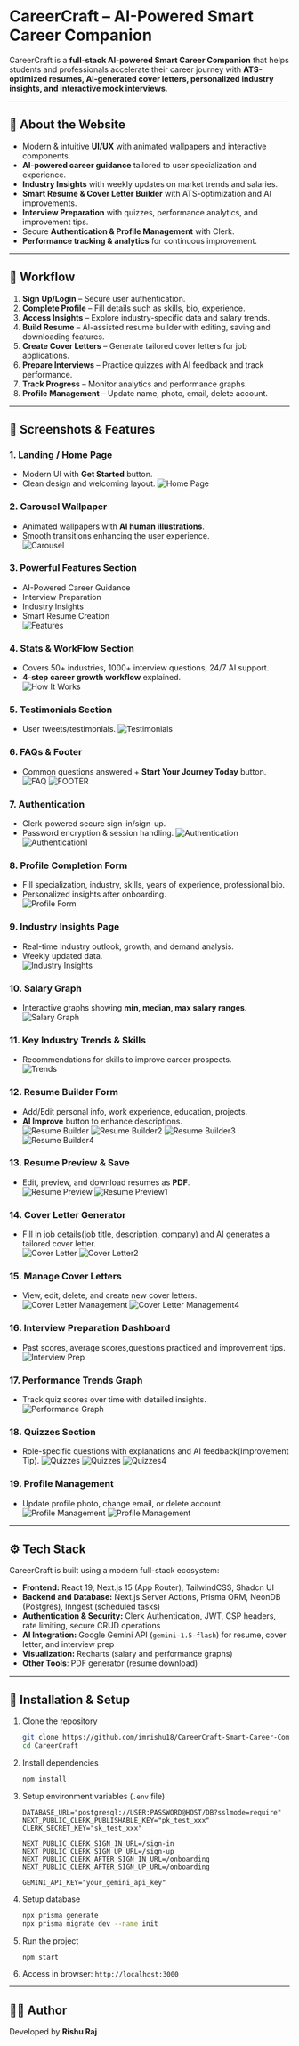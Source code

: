 # CareerCraft – AI-Powered Smart Career Companion

CareerCraft is a **full-stack AI-powered Smart Career Companion** that helps students and professionals accelerate their career journey with **ATS-optimized resumes, AI-generated cover letters, personalized industry insights, and interactive mock interviews**.  

---

## 📖 About the Website
- Modern & intuitive **UI/UX** with animated wallpapers and interactive components.  
- **AI-powered career guidance** tailored to user specialization and experience.  
- **Industry Insights** with weekly updates on market trends and salaries.  
- **Smart Resume & Cover Letter Builder** with ATS-optimization and AI improvements.  
- **Interview Preparation** with quizzes, performance analytics, and improvement tips.  
- Secure **Authentication & Profile Management** with Clerk. 
- **Performance tracking & analytics** for continuous improvement.  

---

## 🔄 Workflow
1. **Sign Up/Login** – Secure user authentication.  
2. **Complete Profile** – Fill details such as skills, bio, experience.  
3. **Access Insights** – Explore industry-specific data and salary trends.  
4. **Build Resume** – AI-assisted resume builder with editing, saving and downloading features.  
5. **Create Cover Letters** – Generate tailored cover letters for job applications.  
6. **Prepare Interviews** – Practice quizzes with AI feedback and track performance.  
7. **Track Progress** – Monitor analytics and performance graphs.
8. **Profile Management** – Update name, photo, email, delete account. 

---

## 📸 Screenshots & Features

### 1. Landing / Home Page  
- Modern UI with **Get Started** button.  
- Clean design and welcoming layout.
![Home Page](public/Screenshots/HomePage.png)

### 2. Carousel Wallpaper  
- Animated wallpapers with **AI human illustrations**.  
- Smooth transitions enhancing the user experience.  
![Carousel](public/Screenshots/CareerCraftCarousal.png)

### 3. Powerful Features Section  
- AI-Powered Career Guidance  
- Interview Preparation  
- Industry Insights  
- Smart Resume Creation  
![Features](public/Screenshots/Featureslist.png)

### 4. Stats & WorkFlow Section  
- Covers 50+ industries, 1000+ interview questions, 24/7 AI support.  
- **4-step career growth workflow** explained.  
![How It Works](public/Screenshots/HomePage1.png)

### 5. Testimonials Section  
- User tweets/testimonials. 
![Testimonials](public/Screenshots/Users.png)

### 6. FAQs & Footer  
- Common questions answered + **Start Your Journey Today** button.  
![FAQ](public/Screenshots/Faqs.png)
![FOOTER](public/Screenshots/Footer.png)

### 7. Authentication  
- Clerk-powered secure sign-in/sign-up.
- Password encryption & session handling. 
![Authentication](public/Screenshots/SignInPage.png)
![Authentication1](public/Screenshots/SignUpPage.png)

### 8. Profile Completion Form  
- Fill specialization, industry, skills, years of experience, professional bio.
- Personalized insights after onboarding.  
![Profile Form](public/Screenshots/IndustryInsights3.png)

### 9. Industry Insights Page  
- Real-time industry outlook, growth, and demand analysis.  
- Weekly updated data.  
![Industry Insights](public/Screenshots/IndustryInsights.png)

### 10. Salary Graph  
- Interactive graphs showing **min, median, max salary ranges**.  
![Salary Graph](public/Screenshots/IndustryInsights1.png)

### 11. Key Industry Trends & Skills  
- Recommendations for skills to improve career prospects.  
![Trends](public/Screenshots/IndustryInsights2.png)

### 12. Resume Builder Form  
- Add/Edit personal info, work experience, education, projects.  
- **AI Improve** button to enhance descriptions.  
![Resume Builder](public/Screenshots/ResumeBuilder.png)
![Resume Builder2](public/Screenshots/ResumeBuilder2.png)
![Resume Builder3](public/Screenshots/ResumeBuilder3.png)
![Resume Builder4](public/Screenshots/ResumeBuilder4.png)

### 13. Resume Preview & Save  
- Edit, preview, and download resumes as **PDF**.  
![Resume Preview](public/Screenshots/ResumeBuilder5.png)
![Resume Preview1](public/Screenshots/ResumeBuilder6.png)

### 14. Cover Letter Generator  
- Fill in job details(job title, description, company) and AI generates a tailored cover letter.  
![Cover Letter](public/Screenshots/CoverLetters1.png)
![Cover Letter2](public/Screenshots/CoverLetters2.png)

### 15. Manage Cover Letters  
- View, edit, delete, and create new cover letters.  
![Cover Letter Management](public/Screenshots/CoverLetters3.png)
![Cover Letter Management4](public/Screenshots/CoverLetters4.png)

### 16. Interview Preparation Dashboard  
- Past scores, average scores,questions practiced and improvement tips.  
![Interview Prep](public/Screenshots/InterviewPrep.png)

### 17. Performance Trends Graph  
- Track quiz scores over time with detailed insights.  
![Performance Graph](public/Screenshots/InterviewPrep1.png)

### 18. Quizzes Section  
- Role-specific questions with explanations and AI feedback(Improvement Tip). 
![Quizzes](public/Screenshots/InterviewPrep2.png)
![Quizzes](public/Screenshots/InterviewPrep3.png)
![Quizzes4](public/Screenshots/InterviewPrep4.png)

### 19. Profile Management  
- Update profile photo, change email, or delete account.  
![Profile Management](public/Screenshots/Profile.png)
![Profile Management](public/Screenshots/Profile1.png)

---

## ⚙️ Tech Stack

CareerCraft is built using a modern full-stack ecosystem:  

- **Frontend:** React 19, Next.js 15 (App Router), TailwindCSS, Shadcn UI  
- **Backend and Database:** Next.js Server Actions, Prisma ORM, NeonDB (Postgres), Inngest (scheduled tasks)  
- **Authentication & Security:** Clerk Authentication, JWT, CSP headers, rate limiting, secure CRUD operations  
- **AI Integration:** Google Gemini API (`gemini-1.5-flash`) for resume, cover letter, and interview prep  
- **Visualization:** Recharts (salary and performance graphs)
- **Other Tools**: PDF generator (resume download)  

---

## 🚀 Installation & Setup
1. Clone the repository  
   ```bash
   git clone https://github.com/imrishu18/CareerCraft-Smart-Career-Companion.git
   cd CareerCraft
   ```

2. Install dependencies  
   ```bash
   npm install
   ```

3. Setup environment variables (`.env` file)  
   ```env
   DATABASE_URL="postgresql://USER:PASSWORD@HOST/DB?sslmode=require"
   NEXT_PUBLIC_CLERK_PUBLISHABLE_KEY="pk_test_xxx"
   CLERK_SECRET_KEY="sk_test_xxx"

   NEXT_PUBLIC_CLERK_SIGN_IN_URL=/sign-in
   NEXT_PUBLIC_CLERK_SIGN_UP_URL=/sign-up
   NEXT_PUBLIC_CLERK_AFTER_SIGN_IN_URL=/onboarding
   NEXT_PUBLIC_CLERK_AFTER_SIGN_UP_URL=/onboarding

   GEMINI_API_KEY="your_gemini_api_key"
   ```
   
4. Setup database
   ```bash
   npx prisma generate
   npx prisma migrate dev --name init
   ```
   
5. Run the project  
   ```bash
   npm start
   ```
   
6. Access in browser: `http://localhost:3000`  

---

## 👨‍💻 Author
Developed by **Rishu Raj**
